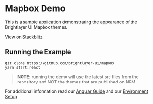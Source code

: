 # Mapbox Demo

This is a sample application demonstrating the appearance of the Brightlayer UI Mapbox themes.

[View on Stackblitz](https://stackblitz.com/github/brightlayer-ui/mapbox/tree/master/angular-demo)

## Running the Example

```
git clone https://github.com/brightlayer-ui/mapbox
yarn start:react
```

> **NOTE**: running the demo will use the latest src files from the repository and NOT the themes that are published on NPM.

For additional information read our [Angular Guide](https://brightlayer-ui.github.io/development/frameworks-web/angular) and our [Environment Setup](https://brightlayer-ui.github.io/development/environment)
